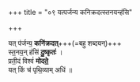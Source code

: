 +++
title = "०९ यत्पर्जन्य कनिक्रदत्स्तनयन्हंसि"

+++

यत् प॑र्जन्य॒ **कनि॑क्रदत्**+++(=बहु शब्दयन्)+++  
स्त॒नय॒न् हंसि॑ **दु॒ष्कृतः॑** ।  
प्रती॒दं विश्वं॑ **मोदते॒**  
यत् किं च॑ पृथि॒व्याम् अधि॑ ॥
